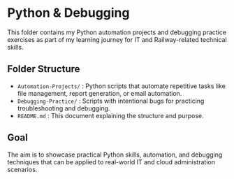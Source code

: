 # Python & Debugging

This folder contains my Python automation projects and debugging practice exercises as part of my learning journey for IT and Railway-related technical skills.

## Folder Structure

- `Automation-Projects/` : Python scripts that automate repetitive tasks like file management, report generation, or email automation.
- `Debugging-Practice/` : Scripts with intentional bugs for practicing troubleshooting and debugging.
- `README.md` : This document explaining the structure and purpose.

## Goal

The aim is to showcase practical Python skills, automation, and debugging techniques that can be applied to real-world IT and cloud administration scenarios.
